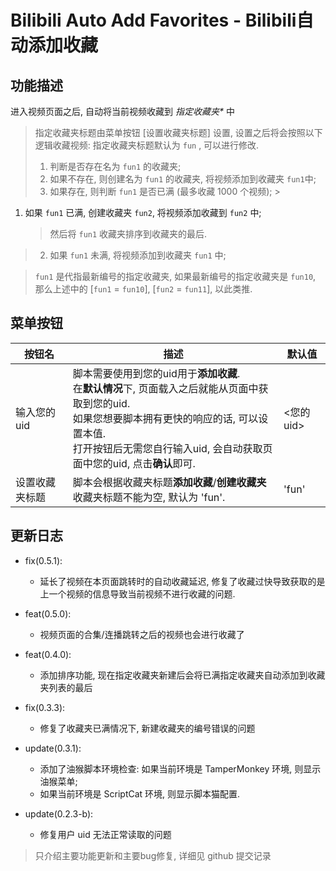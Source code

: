 # Bilibili Auto Add Favorites - Bilibili自动添加收藏

## 功能描述

进入视频页面之后, 自动将当前视频收藏到 *指定收藏夹\** 中

> 指定收藏夹标题由菜单按钮 [设置收藏夹标题] 设置, 设置之后将会按照以下逻辑收藏视频: 指定收藏夹标题默认为 `fun` , 可以进行修改.
>
> 1. 判断是否存在名为 `fun1` 的收藏夹;
> 2. 如果不存在, 则创建名为 `fun1` 的收藏夹, 将视频添加到收藏夹 `fun1`中;
> 3. 如果存在, 则判断 `fun1` 是否已满 (最多收藏 1000 个视频);
     >
1. 如果 `fun1` 已满, 创建收藏夹 `fun2`, 将视频添加收藏到 `fun2` 中;
   > 然后将 `fun1` 收藏夹排序到收藏夹的最后.
>    2. 如果 `fun1` 未满, 将视频添加到收藏夹 `fun1` 中;
>
>


> `fun1` 是代指最新编号的指定收藏夹, 如果最新编号的指定收藏夹是 `fun10`, 那么上述中的 [`fun1` = `fun10`], [`fun2` = `fun11`], 以此类推.

## 菜单按钮

| 按钮名     | 描述                                                                                                                                                | 默认值     |
|---------|---------------------------------------------------------------------------------------------------------------------------------------------------|---------|
| 输入您的uid | 脚本需要使用到您的uid用于**添加收藏**. <br />在**默认情况**下, 页面载入之后就能从页面中获取到您的uid. <br />如果您想要脚本拥有更快的响应的话, 可以设置本值. <br />打开按钮后无需您自行输入uid, 会自动获取页面中您的uid, 点击**确认**即可. | <您的uid> |
| 设置收藏夹标题 | 脚本会根据收藏夹标题**添加收藏**/**创建收藏夹**<br />收藏夹标题不能为空, 默认为 'fun'.                                                                                           | 'fun'   |

## 更新日志

- fix(0.5.1):
    - 延长了视频在本页面跳转时的自动收藏延迟, 修复了收藏过快导致获取的是上一个视频的信息导致当前视频不进行收藏的问题.

- feat(0.5.0):
    - 视频页面的合集/连播跳转之后的视频也会进行收藏了

- feat(0.4.0):
    - 添加排序功能, 现在指定收藏夹新建后会将已满指定收藏夹自动添加到收藏夹列表的最后
- fix(0.3.3):
    - 修复了收藏夹已满情况下, 新建收藏夹的编号错误的问题
- update(0.3.1):
    - 添加了油猴脚本环境检查: 如果当前环境是 TamperMonkey 环境, 则显示油猴菜单;
    - 如果当前环境是 ScriptCat 环境, 则显示脚本猫配置.
- update(0.2.3-b):
    - 修复用户 uid 无法正常读取的问题

> 只介绍主要功能更新和主要bug修复, 详细见 github 提交记录
